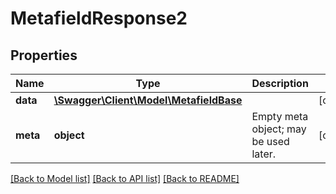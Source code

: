 # MetafieldResponse2

## Properties
Name | Type | Description | Notes
------------ | ------------- | ------------- | -------------
**data** | [**\Swagger\Client\Model\MetafieldBase**](MetafieldBase.md) |  | [optional] 
**meta** | **object** | Empty meta object; may be used later. | [optional] 

[[Back to Model list]](../README.md#documentation-for-models) [[Back to API list]](../README.md#documentation-for-api-endpoints) [[Back to README]](../README.md)


